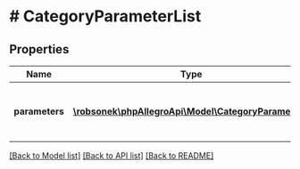 # # CategoryParameterList

## Properties

Name | Type | Description | Notes
------------ | ------------- | ------------- | -------------
**parameters** | [**\robsonek\phpAllegroApi\Model\CategoryParameter[]**](CategoryParameter.md) | The list of parameters supported by the category. | [optional]

[[Back to Model list]](../../README.md#models) [[Back to API list]](../../README.md#endpoints) [[Back to README]](../../README.md)
